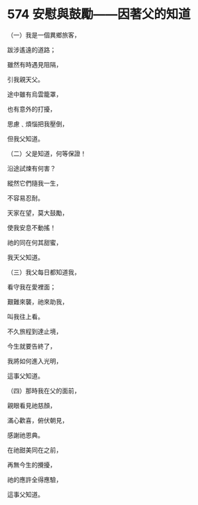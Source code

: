 # 574 安慰與鼓勵——因著父的知道

（一）我是一個異鄉旅客，

跋涉遙遠的道路；

雖然有時遇見阻隔，

引我親天父。

途中雖有烏雲籠罩，

也有意外的打擾，

思慮﹑煩惱把我壓倒，

但我父知道。

（二）父是知道，何等保證！

沿途試煉有何害？

縱然它們隨我一生，

不容易忍耐。

天家在望，莫大鼓勵，

使我安息不動搖！

祂的同在何其甜蜜，

我天父知道。

（三）我父每日都知道我，

看守我在愛裡面；

艱難來襲，祂來助我，

叫我往上看。

不久旅程到達止境，

今生就要告終了，

我將如何進入光明，

這事父知道。

（四）那時我在父的面前，

親眼看見祂慈顏，

滿心歡喜，俯伏朝見，

感謝祂恩典。

在祂甜美同在之前，

再無今生的攪擾，

祂的應許全得應驗，

這事父知道。


